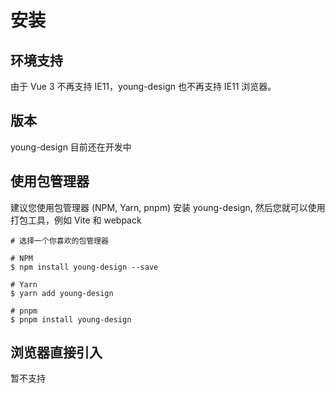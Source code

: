 # 安装

## 环境支持

由于 Vue 3 不再支持 IE11，young-design 也不再支持 IE11 浏览器。

## 版本

young-design 目前还在开发中

## 使用包管理器

建议您使用包管理器 (NPM, Yarn, pnpm) 安装 young-design, 然后您就可以使用打包工具，例如 Vite 和 webpack

```
# 选择一个你喜欢的包管理器

# NPM
$ npm install young-design --save

# Yarn
$ yarn add young-design

# pnpm
$ pnpm install young-design
```

## 浏览器直接引入

暂不支持
